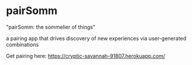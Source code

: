 # pairSomm

"pairSomm: the sommelier of things"

a pairing app that drives discovery of new experiences via user-generated combinations

Get pairing here: https://cryptic-savannah-91807.herokuapp.com/